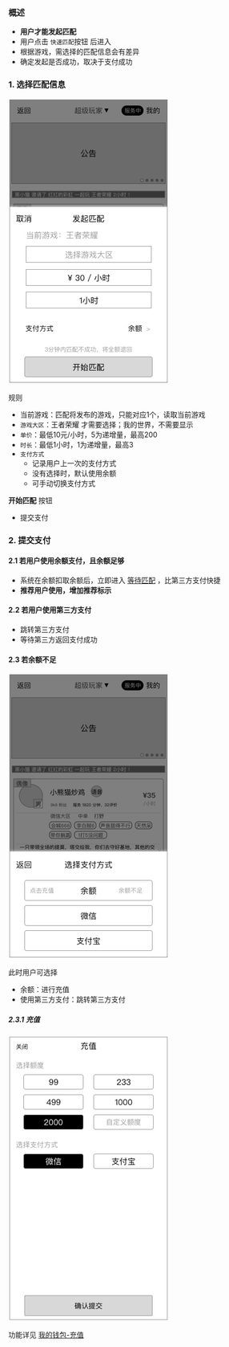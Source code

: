 ### 概述
* **用户才能发起匹配**
* 用户点击 `快速匹配`按钮 后进入
* 根据游戏，需选择的匹配信息会有差异
* 确定发起是否成功，取决于支付成功

### 1. 选择匹配信息
![](img/用户-快速匹配.jpg)

规则

* 当前游戏：匹配将发布的游戏，只能对应1个，读取当前游戏
* `游戏大区`：王者荣耀 才需要选择；我的世界，不需要显示
* `单价`：最低10元/小时，5为递增量，最高200
* `时长`：最低1小时，1为递增量，最高3
* `支付方式`
	* 记录用户上一次的支付方式
	* 没有选择时，默认使用余额
	* 可手动切换支付方式

**开始匹配** 按钮

* 提交支付

### 2. 提交支付

#### 2.1 若用户使用余额支付，且余额足够
* 系统在余额扣取余额后，立即进入 [等待匹配](quickstart-wait.md) ，比第三方支付快捷
* **推荐用户使用，增加推荐标示**

#### 2.2 若用户使用第三方支付
* 跳转第三方支付
* 等待第三方返回支付成功

#### 2.3 若余额不足
![](img/余额不足.jpg)

此时用户可选择

* 余额：进行充值
* 使用第三方支付：跳转第三方支付

##### 2.3.1 充值
![](img/余额-充值.jpg)

功能详见 [我的钱包-充值](wallet.md)


